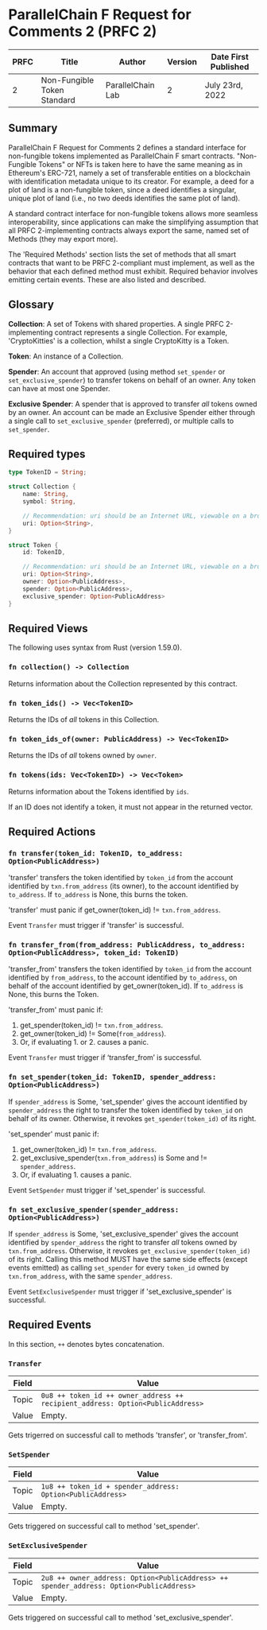 # ParallelChain F Request for Comments 2 (PRFC 2)

| PRFC | Title | Author | Version | Date First Published |
| --- | ----- | ---- | --- | --- |
| 2   | Non-Fungible Token Standard | ParallelChain Lab | 2 | July 23rd, 2022 | 

## Summary 
  
ParallelChain F Request for Comments 2 defines a standard interface for non-fungible tokens implemented as ParallelChain F smart contracts. "Non-Fungible Tokens" or NFTs is taken here to have the same meaning as in Ethereum's ERC-721, namely a set of transferable entities on a blockchain with identification metadata unique to its creator. For example, a deed for a plot of land is a non-fungible token, since a deed identifies a singular, unique plot of land (i.e., no two deeds identifies the same plot of land).

A standard contract interface for non-fungible tokens allows more seamless interoperability, since applications can make the simplifying assumption that all PRFC 2-implementing contracts always export the same, named set of Methods (they may export more).

The 'Required Methods' section lists the set of methods that all smart contracts that want to be PRFC 2-compliant must implement, as well as the behavior that each defined method must exhibit. Required behavior involves emitting certain events. These are also listed and described.

## Glossary

**Collection**: A set of Tokens with shared properties. A single PRFC 2-implementing contract represents a single Collection. For example, 'CryptoKitties' is a collection, whilst a single CryptoKitty is a Token.  

**Token**: An instance of a Collection.

**Spender**: An account that approved (using method `set_spender` or `set_exclusive_spender`) to transfer tokens on behalf of an owner. Any token can have at most one Spender.

**Exclusive Spender**: A spender that is approved to transfer *all* tokens owned by an owner. An account can be made an Exclusive Spender either through a single call to `set_exclusive_spender` (preferred), or multiple calls to `set_spender`.  

## Required types

```rust
type TokenID = String;
```

```rust
struct Collection {
    name: String,
    symbol: String,

    // Recommendation: uri should be an Internet URL, viewable on a browser.
    uri: Option<String>,
}
```

```rust
struct Token {
    id: TokenID,

    // Recommendation: uri should be an Internet URL, viewable on a browser.
    uri: Option<String>,
    owner: Option<PublicAddress>,
    spender: Option<PublicAddress>,
    exclusive_spender: Option<PublicAddress>
}
```

## Required Views 

The following uses syntax from Rust (version 1.59.0).

### `fn collection() -> Collection`

Returns information about the Collection represented by this contract.

### `fn token_ids() -> Vec<TokenID>` 

Returns the IDs of *all* tokens in this Collection. 

### `fn token_ids_of(owner: PublicAddress) -> Vec<TokenID>`

Returns the IDs of *all* tokens owned by `owner`.

### `fn tokens(ids: Vec<TokenID>) -> Vec<Token>`

Returns information about the Tokens identified by `ids`. 

If an ID does not identify a token, it must not appear in the returned vector. 

## Required Actions

### `fn transfer(token_id: TokenID, to_address: Option<PublicAddress>)`

'transfer' transfers the token identified by `token_id` from the account identified by `txn.from_address` (its owner), to the account identified by `to_address`. If `to_address` is None, this burns the token.

'transfer' must panic if get_owner(token_id) != `txn.from_address`.

Event `Transfer` must trigger if 'transfer' is successful.

### `fn transfer_from(from_address: PublicAddress, to_address: Option<PublicAddress>, token_id: TokenID)`

'transfer_from' transfers the token identified by `token_id` from the account identified by `from_address`, to the account identified by `to_address`, on behalf of the account identified by get_owner(token_id). If `to_address` is None, this burns the Token.

'transfer_from' must panic if: 
1. get_spender(token_id) != `txn.from_address`.
2. get_owner(token_id) != Some(`from_address`).
3. Or, if evaluating 1. or 2. causes a panic.

Event `Transfer` must trigger if ‘transfer_from’ is successful. 

### `fn set_spender(token_id: TokenID, spender_address: Option<PublicAddress>)`

If `spender_address` is Some, 'set_spender' gives the account identified by `spender_address` the right to transfer the token identified by `token_id` on behalf of its owner. Otherwise, it revokes `get_spender(token_id)` of its right.

'set_spender' must panic if:
1. get_owner(token_id) != `txn.from_address`.
2. get_exclusive_spender(`txn.from_address`) is Some and != `spender_address`.
3. Or, if evaluating 1. causes a panic.

Event `SetSpender` must trigger if 'set_spender' is successful.

### `fn set_exclusive_spender(spender_address: Option<PublicAddress>)`

If `spender_address` is Some, 'set_exclusive_spender' gives the account identified by `spender_address` the right to transfer *all* tokens owned by `txn.from_address`. Otherwise, it revokes `get_exclusive_spender(token_id)` of its right. Calling this method MUST have the same side effects (except events emitted) as calling `set_spender` for every `token_id` owned by `txn.from_address`, with the same `spender_address`.

Event `SetExclusiveSpender` must trigger if 'set_exclusive_spender' is successful.
     
## Required Events

In this section, `++` denotes bytes concatenation.

### `Transfer`

| Field | Value |
| ----- | ----- |
| Topic | `0u8 ++ token_id ++ owner_address ++ recipient_address: Option<PublicAddress>` |
| Value | Empty. |

Gets trigerred on successful call to methods 'transfer', or 'transfer_from'.

### `SetSpender`

| Field | Value |
| ----- | ----- |
| Topic | `1u8 ++ token_id + spender_address: Option<PublicAddress>` |
| Value | Empty. |

Gets triggered on successful call to method 'set_spender'.

### `SetExclusiveSpender`

| Field | Value |
| ----- | ----- |
| Topic | `2u8 ++ owner_address: Option<PublicAddress> ++ spender_address: Option<PublicAddress>` |
| Value | Empty. |

Gets triggered on successful call to method 'set_exclusive_spender'. 
